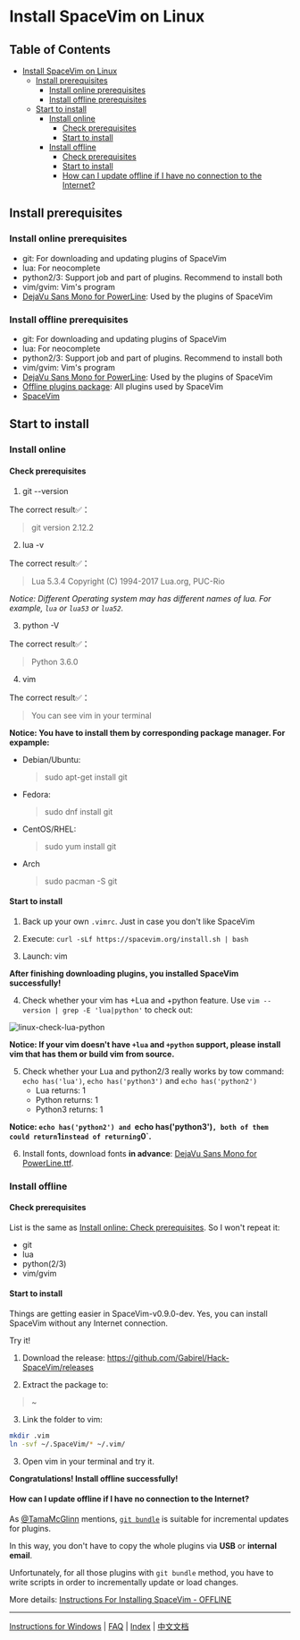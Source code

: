 # Install SpaceVim on Linux

## Table of Contents

* [Install SpaceVim on Linux](#install-spacevim-on-linux)
   * [Install prerequisites](#install-prerequisites)
      * [Install online prerequisites](#install-online-prerequisites)
      * [Install offline prerequisites](#install-offline-prerequisites)
   * [Start to install](#start-to-install)
      * [Install online](#install-online)
         * [Check prerequisites](#check-prerequisites)
         * [Start to install](#start-to-install-1)
      * [Install offline](#install-offline)
         * [Check prerequisites](#check-prerequisites-1)
         * [Start to install](#start-to-install-2)
         * [How can I update offline if I have no connection to the Internet?](#how-can-i-update-offline-if-i-have-no-connection-to-the-internet)

## Install prerequisites

### Install online prerequisites

* git: For downloading and updating plugins of SpaceVim
* lua: For neocomplete
* python2/3: Support job and part of plugins. Recommend to install both
* vim/gvim: Vim's program
* [DejaVu Sans Mono for PowerLine][font-download]: Used by the plugins of SpaceVim

### Install offline prerequisites

* git: For downloading and updating plugins of SpaceVim
* lua: For neocomplete
* python2/3: Support job and part of plugins. Recommend to install both
* vim/gvim: Vim's program
* [DejaVu Sans Mono for PowerLine][font-download]: Used by the plugins of SpaceVim
* [Offline plugins package][plugins-download]: All plugins used by SpaceVim
* [SpaceVim][spacevim-download]

## Start to install

### Install online

#### Check prerequisites

1. git --version

The correct result✅：
> git version 2.12.2

2. lua -v

The correct result✅：
> Lua 5.3.4  Copyright (C) 1994-2017 Lua.org, PUC-Rio

*Notice: Different Operating system may has different names of lua. For example, `lua` or `lua53` or `lua52`.*

3. python -V

The correct result✅：
> Python 3.6.0

4. vim

The correct result✅：
> You can see vim in your terminal


**Notice: You have to install them by corresponding package manager. For expample:**

* Debian/Ubuntu:

    > sudo apt-get install git

* Fedora:

    > sudo dnf install git

* CentOS/RHEL:

    > sudo yum install git

* Arch

    > sudo pacman -S git

#### Start to install

1. Back up your own `.vimrc`. Just in case you don't like SpaceVim

2. Execute: `curl -sLf https://spacevim.org/install.sh | bash`

3. Launch: vim

**After finishing downloading plugins, you installed SpaceVim successfully!**

4. Check whether your vim has +Lua and +python feature. Use `vim --version | grep -E 'lua|python'` to check out:

![linux-check-lua-python][linux-check-lua-python]

**Notice: If your vim doesn't have `+lua` and `+python` support, please install vim that has them or build vim from source.**

5. Check whether your Lua and python2/3 really works by tow command: `echo has('lua')`, `echo has('python3')` and `echo has('python2')`
    * Lua returns: 1
    * Python returns: 1
    * Python3 returns: 1

**Notice: `echo has('python2') and `echo has('python3')` , both of them could return `1` instead of returning `0`.**

6. Install fonts, download fonts **in advance**: [DejaVu Sans Mono for PowerLine.ttf][font-download]. 

### Install offline

#### Check prerequisites

List is the same as [Install online: Check prerequisites](#check-prerequisites). So I won't repeat it:

* git
* lua
* python(2/3)
* vim/gvim

#### Start to install

Things are getting easier in SpaceVim-v0.9.0-dev. Yes, you can install SpaceVim without any Internet connection.

Try it!

1. Download the release: https://github.com/Gabirel/Hack-SpaceVim/releases

2. Extract the package to:

> ~

3. Link the folder to vim:

```bash 
mkdir .vim
ln -svf ~/.SpaceVim/* ~/.vim/
```

3. Open vim in your terminal and try it.

**Congratulations! Install offline successfully!**

#### How can I update offline if I have no connection to the Internet?

As [@TamaMcGlinn](https://github.com/TamaMcGlinn) mentions, [`git bundle`](https://git-scm.com/docs/git-bundle) is suitable for incremental updates for plugins.

In this way, you don't have to copy the whole plugins via **USB** or **internal email**.

Unfortunately, for all those plugins with `git bundle` method, you have to write scripts in order to incrementally update or load changes.

More details: [Instructions For Installing SpaceVim - OFFLINE](https://github.com/Gabirel/Hack-SpaceVim/issues/12#issuecomment-654206784)

------------

[Instructions for Windows](installation-for-windows.md#install-spacevim-on-windows) | [FAQ](../FAQ.md#faq) | [Index](../README.md#table-of-contents) | [中文文档](../../README_zh_CN.md#hack-spacevim)

[font-download]: https://github.com/powerline/fonts/tree/master/DejaVuSansMono
[plugins-download]: https://github.com/Gabirel/Hack-SpaceVim/releases
[linux-check-lua-python]: https://gist.github.com/Gabirel/b71a01cce86df216abd4fd0968864942/raw/8bdd0d9f30a0f22e68ce8e3a2f1c2888a37c3cff/linux-check-lua-python.png
[spacevim-download]: https://github.com/spacevim/spacevim
